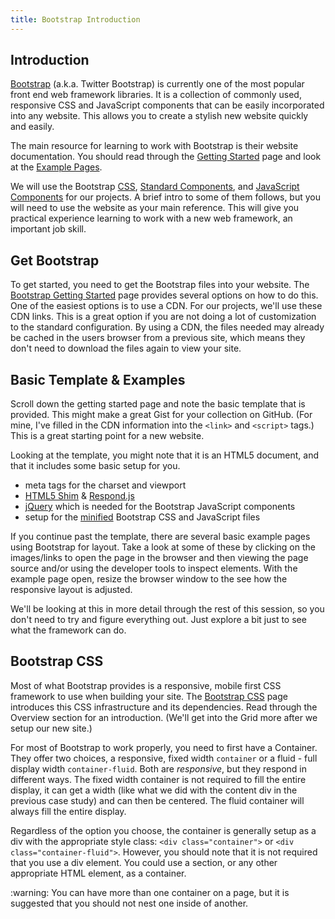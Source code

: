```yaml
---
title: Bootstrap Introduction
---
```


## Introduction
[Bootstrap](http://getbootstrap.com/) (a.k.a. Twitter Bootstrap) is currently one of the most popular front end web framework libraries. It is a collection of commonly used, responsive CSS and JavaScript components that can be easily incorporated into any website.  This allows you to create a stylish new website quickly and easily.

The main resource for learning to work with Bootstrap is their website documentation.  You should read through the [Getting Started](http://getbootstrap.com/getting-started/) page and look at the [Example Pages](http://getbootstrap.com/getting-started/#examples).

We will use the Bootstrap [CSS](http://getbootstrap.com/css/), [Standard Components](http://getbootstrap.com/components/), and [JavaScript Components](http://getbootstrap.com/javascript/) for our projects.  A brief intro to some of them follows, but you will need to use the website as your main reference.  This will give you practical experience learning to work with a new web framework, an important job skill.


## Get Bootstrap
To get started, you need to get the Bootstrap files into your website.  The [Bootstrap Getting Started](http://getbootstrap.com/getting-started/) page provides several options on how to do this.  One of the easiest options is to use a CDN.  For our projects, we'll use these CDN links. This is a great option if you are not doing a lot of customization to the standard configuration.  By using a CDN, the files needed may already be cached in the users browser from a previous site, which means they don't need to download the files again to view your site.

## Basic Template & Examples
Scroll down the getting started page and note the basic template that is provided.  This might make a great Gist for your collection on GitHub.  (For mine, I've filled in the CDN information into the `<link>` and `<script>` tags.) This is a great starting point for a new website.

Looking at the template, you might note that it is an HTML5 document, and that it includes some basic setup for you.

- meta tags for the charset and viewport
- [HTML5 Shim](https://github.com/afarkas/html5shiv) & [Respond.js](https://github.com/scottjehl/Respond)
- [jQuery](https://jquery.com/) which is needed for the Bootstrap JavaScript components
- setup for the [minified](https://en.wikipedia.org/wiki/Minification_(programming)) Bootstrap CSS and JavaScript files

If you continue past the template, there are several basic example pages using Bootstrap for layout.  Take a look at some of these by clicking on the images/links to open the page in the browser and then viewing the page source and/or using the developer tools to inspect elements.  With the example page open, resize the browser window to the see how the responsive layout is adjusted.

We'll be looking at this in more detail through the rest of this session, so you don't need to try and figure everything out.  Just explore a bit just to see what the framework can do.

## Bootstrap CSS
Most of what Bootstrap provides is a responsive, mobile first CSS framework to use when building your site.  The [Bootstrap CSS](http://getbootstrap.com/css/) page introduces this CSS infrastructure and its dependencies. Read through the Overview section for an introduction.  (We'll get into the Grid more after we setup our new site.)

For most of Bootstrap to work properly, you need to first have a Container.  They offer two choices, a responsive, fixed width `container`  or a fluid - full display width `container-fluid`.  Both are *responsive*, but they respond in different ways.  The fixed width container is not required to fill the entire display, it can get a width (like what we did with the content div in the previous case study) and can then be centered.  The fluid container will always fill the entire display.

Regardless of the option you choose, the container is generally setup as a div with the appropriate style class: `<div class="container">` or `<div class="container-fluid">`.  However, you should note that it is not required that you use a div element.  You could use a section, or any other appropriate HTML element, as a container.

<div class="alert alert-warning" role="alert">
:warning: You can have more than one container on a page, but it is suggested that you should not nest one inside of another.
</div>

